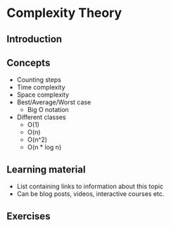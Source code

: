 # Complexity Theory

## Introduction


## Concepts
- Counting steps
- Time complexity
- Space complexity
- Best/Average/Worst case
  - Big O notation
- Different classes
  - O(1)
  - O(n)
  - O(n^2)
  - O(n * log n)

## Learning material
- List containing links to information about this topic
- Can be blog posts, videos, interactive courses etc.

## Exercises
